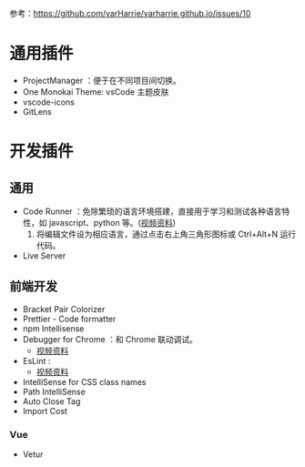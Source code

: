 参考：https://github.com/varHarrie/varharrie.github.io/issues/10

# 通用插件

- ProjectManager ：便于在不同项目间切换。
- One Monokai Theme: vsCode 主题皮肤
- vscode-icons
- GitLens

# 开发插件

## 通用

- Code Runner ：免除繁琐的语言环境搭建，直接用于学习和测试各种语言特性，如 javascript、python 等。([视频资料](https://www.bilibili.com/video/av27545681/?p=5))
  1. 将编辑文件设为相应语言，通过点击右上角三角形图标或 Ctrl+Alt+N 运行代码。
- Live Server

## 前端开发

- Bracket Pair Colorizer
- Prettier - Code formatter
- npm Intellisense
- Debugger for Chrome ：和 Chrome 联动调试。
  - [视频资料](https://www.bilibili.com/video/av27545681/?p=6)
- EsLint :
  - [视频资料](https://www.bilibili.com/video/av27545681/?p=7)
- IntelliSense for CSS class names
- Path IntelliSense
- Auto Close Tag
- Import Cost

### Vue

- Vetur
